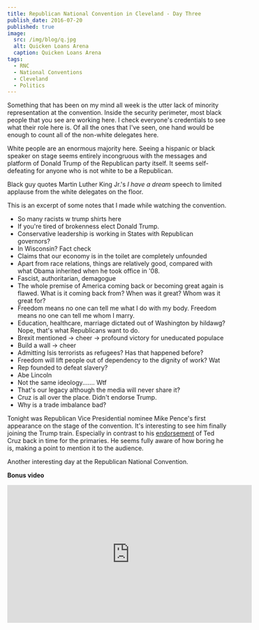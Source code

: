 ```yaml
---
title: Republican National Convention in Cleveland - Day Three
publish_date: 2016-07-20
published: true
image:
  src: /img/blog/q.jpg
  alt: Quicken Loans Arena
  caption: Quicken Loans Arena
tags:
  - RNC
  - National Conventions
  - Cleveland
  - Politics
---
```

Something that has been on my mind all week is the utter lack of minority representation at the convention. Inside the security perimeter, most black people that you see are working here. I check everyone's credentials to see what their role here is. Of all the ones that I've seen, one hand would be enough to count all of the non-white delegates here. 

White people are an enormous majority here. Seeing a hispanic or black speaker on stage seems entirely incongruous with the messages and platform of Donald Trump of the Republican party itself. It seems self-defeating for anyone who is not white to be a Republican.

Black guy quotes Martin Luther King Jr.'s _I have a dream_ speech to limited applause from the white delegates on the floor. 

This is an excerpt of some notes that I made while watching the convention.
* So many racists w trump shirts here
* If you're tired of brokenness elect Donald Trump. 
* Conservative leadership is working in States with Republican governors?
* In Wisconsin? Fact check
* Claims that our economy is in the toilet are completely unfounded
* Apart from race relations, things are relatively good, compared with what Obama inherited when he took office in '08.
* Fascist, authoritarian, demagogue
* The whole premise of America coming back or becoming great again is flawed. What is it coming back from? When was it great? Whom was it great for?
* Freedom means no one can tell me what I do with my body. Freedom means no one can tell me whom I marry. 
* Education, healthcare, marriage dictated out of Washington by hildawg? Nope, that's what Republicans want to do.
* Brexit mentioned -> cheer -> profound victory for uneducated populace
* Build a wall -> cheer
* Admitting Isis terrorists as refugees? Has that happened before?
* Freedom will lift people out of dependency to the dignity of work? Wat
* Rep founded to defeat slavery?
* Abe Lincoln 
* Not the same ideology....... Wtf
* That's our legacy although the media will never share it?
* Cruz is all over the place. Didn't endorse Trump.
* Why is a trade imbalance bad?

Tonight was Republican Vice Presidential nominee Mike Pence's first appearance on the stage of the convention. It's interesting to see him finally joining the Trump train. Especially in contrast to his [endorsement](http://www.indystar.com/story/opinion/2016/05/01/mike-pence-will-vote-ted-cruz/83792658/) of Ted Cruz back in time for the primaries. He seems fully aware of how boring he is, making a point to mention it to the audience.

Another interesting day at the Republican National Convention.

__Bonus video__
<iframe width="560" height="315" src="https://www.youtube.com/embed/WFjDBvRxcbM" frameborder="0" allowfullscreen></iframe>